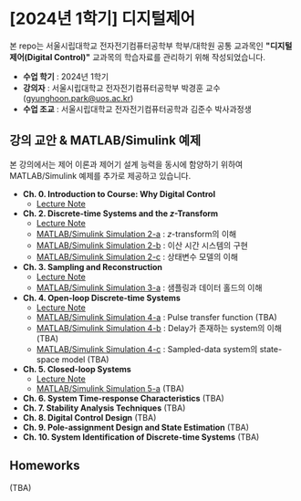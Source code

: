 # **[2024년 1학기] 디지털제어**

본 repo는 서울시립대학교 전자전기컴퓨터공학부 학부/대학원 공통 교과목인 **"디지털제어(Digital Control)"** 교과목의 학습자료를 관리하기 위해 작성되었습니다.

- **수업 학기** : 2024년 1학기
- **강의자** : 서울시립대학교 전자전기컴퓨터공학부 박경훈 교수 (gyunghoon.park@uos.ac.kr)
- **수업 조교** : 서울시립대학교 전자전기컴퓨터공학과 김준수 박사과정생

## **강의 교안 \& MATLAB/Simulink 예제**

본 강의에서는 제어 이론과 제어기 설계 능력을 동시에 함양하기 위하여 MATLAB/Simulink 예제를 추가로 제공하고 있습니다.

- **Ch. 0. Introduction to Course: Why Digital Control**
  - [Lecture Note](https://github.com/CDSL-UoS/Course_Digital-Control_2024/blob/main/Lecture_Notes/CH00_Introduction.pdf)
- **Ch. 2. Discrete-time Systems and the $z$-Transform**
  - [Lecture Note](https://github.com/CDSL-UoS/Course_Digital-Control_2024/blob/main/Lecture_Notes/CH02_Discrete-time%20Systems%20and%20z-Transform.pdf)
  - [MATLAB/Simulink Simulation 2-a](https://github.com/CDSL-UoS/Course_Digital-Control_2024/tree/main/MATLAB-Simulink/CH02/2-a) : $z$-transform의 이해
  - [MATLAB/Simulink Simulation 2-b](https://github.com/CDSL-UoS/Course_Digital-Control_2024/tree/main/MATLAB-Simulink/CH02/2-b) : 이산 시간 시스템의 구현
  - [MATLAB/Simulink Simulation 2-c](https://github.com/CDSL-UoS/Course_Digital-Control_2024/tree/main/MATLAB-Simulink/CH02/2-c) : 상태변수 모델의 이해
- **Ch. 3. Sampling and Reconstruction**
  - [Lecture Note](https://github.com/CDSL-UoS/Course_Digital-Control_2024/blob/main/Lecture_Notes/CH03_Sampling%20and%20Reconstruction.pdf)
  - [MATLAB/Simulink Simulation 3-a](https://github.com/CDSL-UoS/Course_Digital-Control_2024/tree/main/MATLAB-Simulink/CH03/3-a) : 샘플링과 데이터 홀드의 이해
- **Ch. 4. Open-loop Discrete-time Systems**
  - [Lecture Note](https://github.com/CDSL-UoS/Course_Digital-Control_2024/blob/main/Lecture_Notes/CH04_Open-loop%20Discrete-time%20Systems.pdf)
  - [MATLAB/Simulink Simulation 4-a]() : Pulse transfer function (TBA)
  - [MATLAB/Simulink Simulation 4-b]() : Delay가 존재하는 system의 이해 (TBA)
  - [MATLAB/Simulink Simulation 4-c]() : Sampled-data system의 state-space model (TBA)
- **Ch. 5. Closed-loop Systems**
  - [Lecture Note](https://github.com/CDSL-UoS/Course_Digital-Control_2024/blob/main/Lecture_Notes/CH05_Closed-loop%20Systems.pdf)
  - [MATLAB/Simulink Simulation 5-a]() (TBA)
- **Ch. 6. System Time-response Characteristics** (TBA)
- **Ch. 7. Stability Analysis Techniques** (TBA)
- **Ch. 8. Digital Control Design** (TBA)
- **Ch. 9. Pole-assignment Design and State Estimation** (TBA)
- **Ch. 10. System Identification of Discrete-time Systems** (TBA)

## **Homeworks**

(TBA)